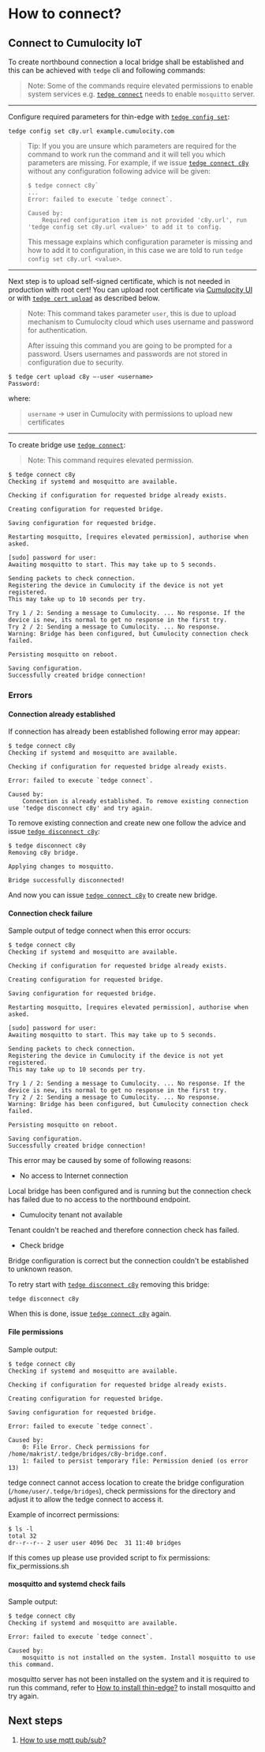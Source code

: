 # How to connect?

## Connect to Cumulocity IoT​

To create northbound connection a local bridge shall be established and this can be achieved with `tedge` cli and following commands:
> Note: Some of the commands require elevated permissions to enable system services e.g. [`tedge connect`](../references/tedge-connect.md) needs to enable `mosquitto` server.

___

Configure required parameters for thin-edge with [`tedge config set`](../references/tedge-config.md):

```shell
tedge config set c8y.url example.cumulocity.com​
```

> Tip: If you you are unsure which parameters are required for the command to work run the command and it will tell you which parameters are missing.
> For example, if we issue [`tedge connect c8y`](../references/tedge-connect.md) without any configuration following advice will be given:
>
> ```shell
> $ tedge connect c8y`
> ...
> Error: failed to execute `tedge connect`.
>
> Caused by:
>     Required configuration item is not provided 'c8y.url', run 'tedge config set c8y.url <value>' to add it to config.
> ```
>
> This message explains which configuration parameter is missing and how to add it to configuration, in this case we are told to run `tedge config set c8y.url <value>`.

___

Next step is to upload self-signed certificate, which is not needed in production with root cert!​
You can upload root certificate via [Cumulocity UI](https://cumulocity.com/guides/10.7.0-beta/device-sdk/mqtt/#device-certificates) or with [`tedge cert upload`](../references/tedge-cert.md) as described below.

> Note: This command takes parameter `user`, this is due to upload mechanism to Cumulocity cloud which uses username and password for authentication.
>
> After issuing this command you are going to be prompted for a password. Users usernames and passwords are not stored in configuration due to security.

```shell
$ tedge cert upload c8y –-user <username>
Password:
```

where:
> `username` -> user in Cumulocity with permissions to upload new certificates

___

To create bridge use [`tedge connect`](../references/tedge-connect.md):

> Note: This command requires elevated permission.

```shell
$ tedge connect c8y
Checking if systemd and mosquitto are available.

Checking if configuration for requested bridge already exists.

Creating configuration for requested bridge.

Saving configuration for requested bridge.

Restarting mosquitto, [requires elevated permission], authorise when asked.

[sudo] password for user:
Awaiting mosquitto to start. This may take up to 5 seconds.

Sending packets to check connection.
Registering the device in Cumulocity if the device is not yet registered.
This may take up to 10 seconds per try.

Try 1 / 2: Sending a message to Cumulocity. ... No response. If the device is new, its normal to get no response in the first try.
Try 2 / 2: Sending a message to Cumulocity. ... No response.
Warning: Bridge has been configured, but Cumulocity connection check failed.

Persisting mosquitto on reboot.

Saving configuration.
Successfully created bridge connection!
```

### Errors

#### Connection already established

If connection has already been established following error may appear:

```shell
$ tedge connect c8y
Checking if systemd and mosquitto are available.

Checking if configuration for requested bridge already exists.

Error: failed to execute `tedge connect`.

Caused by:
    Connection is already established. To remove existing connection use 'tedge disconnect c8y' and try again.
```

To remove existing connection and create new one follow the advice and issue [`tedge disconnect c8y`](../references/tedge-disconnect.md):

```shell
$ tedge disconnect c8y
Removing c8y bridge.

Applying changes to mosquitto.

Bridge successfully disconnected!
```

And now you can issue [`tedge connect c8y`](../references/tedge-connect.md) to create new bridge.

#### Connection check failure

Sample output of tedge connect when this error occurs:

```shell
$ tedge connect c8y
Checking if systemd and mosquitto are available.

Checking if configuration for requested bridge already exists.

Creating configuration for requested bridge.

Saving configuration for requested bridge.

Restarting mosquitto, [requires elevated permission], authorise when asked.

[sudo] password for user:
Awaiting mosquitto to start. This may take up to 5 seconds.

Sending packets to check connection.
Registering the device in Cumulocity if the device is not yet registered.
This may take up to 10 seconds per try.

Try 1 / 2: Sending a message to Cumulocity. ... No response. If the device is new, its normal to get no response in the first try.
Try 2 / 2: Sending a message to Cumulocity. ... No response.
Warning: Bridge has been configured, but Cumulocity connection check failed.

Persisting mosquitto on reboot.

Saving configuration.
Successfully created bridge connection!
```

This error may be caused by some of following reasons:

- No access to Internet connection

Local bridge has been configured and is running but the connection check has failed due to no access to the northbound endpoint.

- Cumulocity tenant not available

Tenant couldn't be reached and therefore connection check has failed.

- Check bridge

Bridge configuration is correct but the connection couldn't be established to unknown reason.

To retry start with [`tedge disconnect c8y`](../references/tedge-disconnect.md) removing this bridge:

```shell
tedge disconnect c8y
```

When this is done, issue [`tedge connect c8y`](../references/tedge-connect.md) again.

#### File permissions

Sample output:

```shell
$ tedge connect c8y
Checking if systemd and mosquitto are available.

Checking if configuration for requested bridge already exists.

Creating configuration for requested bridge.

Saving configuration for requested bridge.

Error: failed to execute `tedge connect`.

Caused by:
    0: File Error. Check permissions for /home/makrist/.tedge/bridges/c8y-bridge.conf.
    1: failed to persist temporary file: Permission denied (os error 13)
```

tedge connect cannot access location to create the bridge configuration (`/home/user/.tedge/bridges`), check permissions for the directory and adjust it to allow the tedge connect to access it.

Example of incorrect permissions:

```shell
$ ls -l
total 32
dr--r--r-- 2 user user 4096 Dec  31 11:40 bridges
```

If this comes up please use provided script to fix permissions: fix_permissions.sh

#### mosquitto and systemd check fails

Sample output:

```shell
$ tedge connect c8y
Checking if systemd and mosquitto are available.

Error: failed to execute `tedge connect`.

Caused by:
    mosquitto is not installed on the system. Install mosquitto to use this command.
```

mosquitto server has not been installed on the system and it is required to run this command, refer to [How to install thin-edge?](./002_installation.md) to install mosquitto and try again.

## Next steps

1. [How to use mqtt pub/sub?](./005_pub_sub.md)
